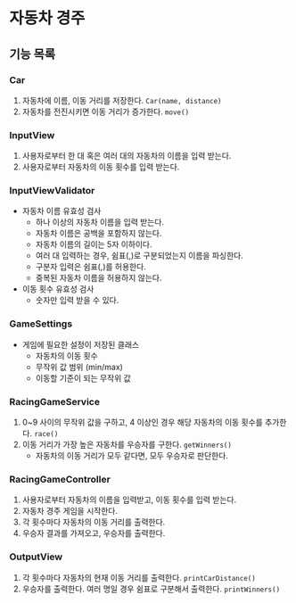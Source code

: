 # 자동차 경주

## 기능 목록

### Car

1. 자동차에 이름, 이동 거리를 저장한다. `Car(name, distance)`
2. 자동차를 전진시키면 이동 거리가 증가한다. `move()`

### InputView

1. 사용자로부터 한 대 혹은 여러 대의 자동차의 이름을 입력 받는다.
2. 사용자로부터 자동차의 이동 횟수를 입력 받는다.

### InputViewValidator

+ 자동차 이름 유효성 검사
    + 하나 이상의 자동차 이름을 입력 받는다.
    + 자동차 이름은 공백을 포함하지 않는다.
    + 자동차 이름의 길이는 5자 이하이다.
    + 여러 대 입력하는 경우, 쉼표(,)로 구분되었는지 이름을 파싱한다.
    + 구분자 입력은 쉼표(,)를 허용한다.
    + 중복된 자동차 이름을 허용하지 않는다.
+ 이동 횟수 유효성 검사
    + 숫자만 입력 받을 수 있다.

### GameSettings
+ 게임에 필요한 설정이 저장된 클래스
  + 자동차의 이동 횟수
  + 무작위 값 범위 (min/max)
  + 이동할 기준이 되는 무작위 값

### RacingGameService

1. 0~9 사이의 무작위 값을 구하고, 4 이상인 경우 해당 자동차의 이동 횟수를 추가한다. `race()`
2. 이동 거리가 가장 높은 자동차를 우승자를 구한다. `getWinners()`
    + 자동차의 이동 거리가 모두 같다면, 모두 우승자로 판단한다.

### RacingGameController

1. 사용자로부터 자동차의 이름을 입력받고, 이동 횟수를 입력 받는다.
2. 자동차 경주 게임을 시작한다.
3. 각 횟수마다 자동차의 이동 거리를 출력한다.
4. 우승자 결과를 가져오고, 우승자를 출력한다.

### OutputView

1. 각 횟수마다 자동차의 현재 이동 거리를 출력한다. `printCarDistance()`
2. 우승자를 출력한다. 여러 명일 경우 쉼표로 구분해서 출력한다. `printWinners()`